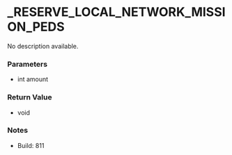 # _RESERVE_LOCAL_NETWORK_MISSION_PEDS

No description available.

### Parameters
* int amount

### Return Value
* void

### Notes
* Build: 811

